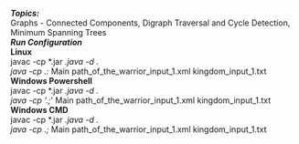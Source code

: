 ___Topics:___ <br>Graphs - Connected Components, Digraph Traversal and Cycle Detection,
Minimum Spanning Trees
<br>
___Run Configuration___
<br>
__Linux__<br>
javac -cp *.jar *.java -d .
<br>
java -cp .:* Main path_of_the_warrior_input_1.xml kingdom_input_1.txt
<br>__Windows Powershell__<br>
javac -cp *.jar *.java -d .
<br>
java -cp '.;*' Main path_of_the_warrior_input_1.xml kingdom_input_1.txt
<br>__Windows CMD__<br>
javac -cp *.jar *.java -d .
<br>
java -cp .;* Main path_of_the_warrior_input_1.xml kingdom_input_1.txt
